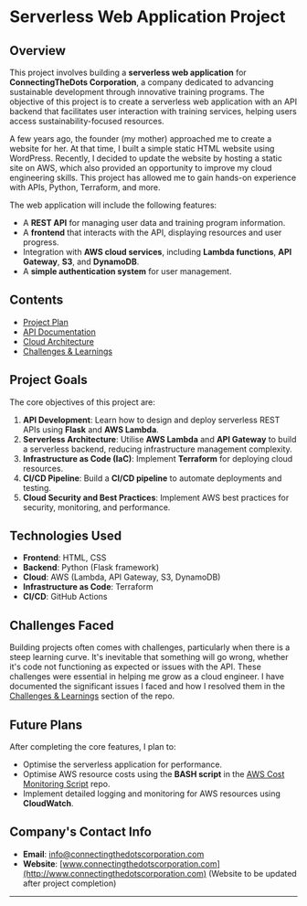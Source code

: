# Serverless Web Application Project

## Overview

This project involves building a **serverless web application** for **ConnectingTheDots Corporation**, a company dedicated to advancing sustainable development through innovative training programs. The objective of this project is to create a serverless web application with an API backend that facilitates user interaction with training services, helping users access sustainability-focused resources.

A few years ago, the founder (my mother) approached me to create a website for her. At that time, I built a simple static HTML website using WordPress. Recently, I decided to update the website by hosting a static site on AWS, which also provided an opportunity to improve my cloud engineering skills. This project has allowed me to gain hands-on experience with APIs, Python, Terraform, and more.

The web application will include the following features:
- A **REST API** for managing user data and training program information.
- A **frontend** that interacts with the API, displaying resources and user progress.
- Integration with **AWS cloud services**, including **Lambda functions**, **API Gateway**, **S3**, and **DynamoDB**.
- A **simple authentication system** for user management.

## Contents

- [Project Plan](project-plan.md)
- [API Documentation](api-documentation.md)
- [Cloud Architecture](cloud-architecture.md)
- [Challenges & Learnings](challenges-and-learnings.md)

## Project Goals

The core objectives of this project are:
1. **API Development**: Learn how to design and deploy serverless REST APIs using **Flask** and **AWS Lambda**.
2. **Serverless Architecture**: Utilise **AWS Lambda** and **API Gateway** to build a serverless backend, reducing infrastructure management complexity.
3. **Infrastructure as Code (IaC)**: Implement **Terraform** for deploying cloud resources.
4. **CI/CD Pipeline**: Build a **CI/CD pipeline** to automate deployments and testing.
5. **Cloud Security and Best Practices**: Implement AWS best practices for security, monitoring, and performance.

## Technologies Used

- **Frontend**: HTML, CSS
- **Backend**: Python (Flask framework)
- **Cloud**: AWS (Lambda, API Gateway, S3, DynamoDB)
- **Infrastructure as Code**: Terraform
- **CI/CD**: GitHub Actions

## Challenges Faced

Building projects often comes with challenges, particularly when there is a steep learning curve. It's inevitable that something will go wrong, whether it's code not functioning as expected or issues with the API. These challenges were essential in helping me grow as a cloud engineer. I have documented the significant issues I faced and how I resolved them in the [Challenges & Learnings](challenges-and-learnings.md) section of the repo.

## Future Plans

After completing the core features, I plan to:
- Optimise the serverless application for performance.
- Optimise AWS resource costs using the **BASH script** in the [AWS Cost Monitoring Script](https://github.com/JThomas404/AWS-Cost-Monitoring-Script) repo.
- Implement detailed logging and monitoring for AWS resources using **CloudWatch**.

## Company's Contact Info

- **Email**: info@connectingthedotscorporation.com
- **Website**: [www.connectingthedotscorporation.com](http://www.connectingthedotscorporation.com) (Website to be updated after project completion)

---